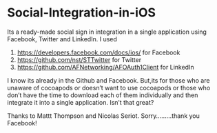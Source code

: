 Social-Integration-in-iOS
=========================
Its a ready-made social sign in integration in a single application using Facebook, Twitter and LinkedIn.
I used 
1. https://developers.facebook.com/docs/ios/ for Facebook
2. https://github.com/nst/STTwitter for Twitter 
3. https://github.com/AFNetworking/AFOAuth1Client for LinkedIn

I know its already in the Github and Facebook. But,its for those who are unaware of cocoapods or doesn’t want to use cocoapods or those who don’t have the time to download each of them individually and then integrate it into a single application. Isn’t that great?

Thanks to Mattt Thompson and Nicolas Seriot. Sorry………thank you Facebook!